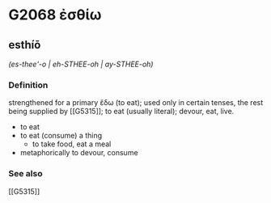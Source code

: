 # G2068 ἐσθίω

## esthíō

_(es-thee'-o | eh-STHEE-oh | ay-STHEE-oh)_

### Definition

strengthened for a primary ἔδω (to eat); used only in certain tenses, the rest being supplied by [[G5315]]; to eat (usually literal); devour, eat, live.

- to eat
- to eat (consume) a thing
  - to take food, eat a meal
- metaphorically to devour, consume

### See also

[[G5315]]

